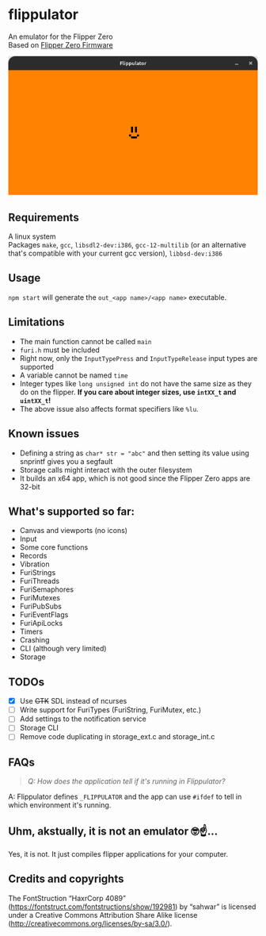 # flippulator
An emulator for the Flipper Zero\
Based on [Flipper Zero Firmware](https://github.com/flipperdevices/flipperzero-firmware)

![Screenshot](https://raw.githubusercontent.com/Milk-Cool/flippulator/main/images/screenshot.png)

## Requirements
A linux system\
Packages `make`, `gcc`, `libsdl2-dev:i386`, `gcc-12-multilib` (or an alternative that's compatible with your current gcc version), `libbsd-dev:i386`

## Usage
`npm start` will generate the `out_<app name>/<app name>` executable.

## Limitations
- The main function cannot be called `main`
- `furi.h` must be included
- Right now, only the `InputTypePress` and `InputTypeRelease` input types are supported
- A variable cannot be named `time`
- Integer types like `long unsigned int` do not have the same size as they do on the flipper. **If you care about integer sizes, use `intXX_t` and `uintXX_t`!**
- The above issue also affects format specifiers like `%lu`.

## Known issues
- Defining a string as `char* str = "abc"` and then setting its value using snprintf gives you a segfault
- Storage calls might interact with the outer filesystem
- It builds an x64 app, which is not good since the Flipper Zero apps are 32-bit

## What's supported so far:
- Canvas and viewports (no icons)
- Input
- Some core functions
- Records
- Vibration
- FuriStrings
- FuriThreads
- FuriSemaphores
- FuriMutexes
- FuriPubSubs
- FuriEventFlags
- FuriApiLocks
- Timers
- Crashing
- CLI (although very limited)
- Storage

## TODOs
- [x] Use ~~GTK~~ SDL instead of ncurses
- [ ] Write support for FuriTypes (FuriString, FuriMutex, etc.)
- [ ] Add settings to the notification service
- [ ] Storage CLI
- [ ] Remove code duplicating in storage_ext.c and storage_int.c

## FAQs
> *Q: How does the application tell if it's running in Flippulator?*

A: Flippulator defines `_FLIPPULATOR` and the app can use `#ifdef` to tell in which environment it's running.


## Uhm, akstually, it is not an emulator 🤓☝️...
Yes, it is not. It just compiles flipper applications for your computer.

## Credits and copyrights
The FontStruction “HaxrCorp 4089” (https://fontstruct.com/fontstructions/show/192981) by “sahwar” is licensed under a Creative Commons Attribution Share Alike license (http://creativecommons.org/licenses/by-sa/3.0/).